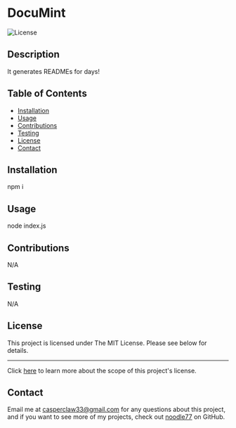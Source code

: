 # DocuMint
  ![License](https://img.shields.io/badge/License-MIT-blue.svg)

  ## Description
  It generates READMEs for days!

  ## Table of Contents
  - [Installation](#installation)
  - [Usage](#usage)
  - [Contributions](#contributions)
  - [Testing](#testing)
  - [License](#license)
  - [Contact](#contact)

  ## Installation
  npm i

  ## Usage
  node index.js

  ## Contributions
  N/A

  ## Testing
  N/A

  ## License
  This project is licensed under The MIT License. Please see below for details.

  ---
  Click [here](https://opensource.org/licenses/mit) to learn more about the scope of this project's license.

  ## Contact
  Email me at casperclaw33@gmail.com for any questions about this project, and
  if you want to see more of my projects, check out [noodle77](https://github.com/noodle77) on GitHub.